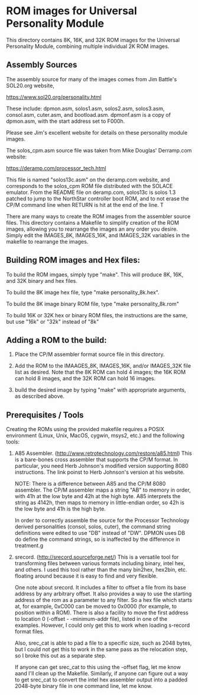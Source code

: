 # ROM images for Universal Personality Module

This directory contains 8K, 16K, and 32K ROM images for the Universal Personality Module, combining multiple individual 2K ROM images.

## Assembly Sources
The assembly source for many of the images comes from Jim Battle's SOL20.org website,

https://www.sol20.org/personality.html

These include: dpmon.asm, solos1.asm, solos2.asm, solos3.asm, consol.asm, cuter.asm, and bootload.asm.
dpmonf.asm is a copy of dpmon.asm, with the start address set to F000h.

Please see Jim's excellent website for details on these personality module
images.

The solos_cpm.asm source file was taken from Mike Douglas' Derramp.com website:

https://deramp.com/processor_tech.html

This file is named "solos13c.asm" on the deramp.com website, and corresponds to the
solos_cpm ROM file distributed with the SOLACE emulator. From the README file on
deramp.com, solos13c is solos 1.3 patched to jump to the NorthStar controller
boot ROM, and to not erase the CP/M command line when RETURN is hit at the end
of the line. T


There are many ways to create the ROM images from the assembler source files.
This directory contains a Makefile to simplify creation of the ROM images,
allowing you to rearrange the images an any order you desire. Simply edit the
IMAGES_8K, IMAGES_16K, and IMAGES_32K variables in the makefile to rearrange the
images.

## Building ROM images and Hex files:

To build the ROM imgaes, simply type "make". This will produce 8K, 16K, and 32K
binary and hex files.

To build the 8K image hex file, type "make personality_8k.hex".

To build the 8K image binary ROM file, type "make personality_8k.rom"

To build 16K or 32K hex or binary ROM files, the instructions are the same, but
use "16k" or "32k" instead of "8k"


## Adding a ROM to the build:

1. Place the CP/M assembler format source file in this directory.

1. Add the ROM to the IMAAGES_8K, IMAGES_16K, and/or IMAGES_32K file list as
   desired. Note that the 8K ROM can hold 4 images; the 16K ROM can hold 8
   images, and the 32K ROM can hold 16 images.

1. build the desired image by typing "make" with appropriate arguments, as described above.



## Prerequisites / Tools

Creating the ROMs using the provided makefile requires a POSIX environment
(Linux, Unix, MacOS, cygwin, msys2, etc.) and the following tools:

1. A85 Assembler. (http://www.retrotechnology.com/restore/a85.html) This is a
   bare-bones cross assembler that supports the CP/M format. In particular, you
   need Herb Johnson's modified version supporting 8080 instructions. The link
   poinst to Herb Johnson's version at his website.
   
   NOTE: There is a difference between A85 and the CP/M 8080 assembler. The CP/M
   assembler maps a string "AB" to memory in order, with 41h at the low byte and
   42h at the high byte. A85 interprets the string as 4142h, then maps to memory
   in little-endian order, so 42h is the low byte and 41h is the high byte.

   In order to correctly assemble the source for the Processor Technology
   derived personalities (consol, solos, cuter), the command string definitions
   were edited to use "DB" instead of "DW". DPMON uses DB do define the command
   strings, so is inaffected by the difference in treatment.g
   
1. srecord. (http://srecord.sourceforge.net/) This is a versatile tool for
   transforming files between various formats including binary, intel hex, and
   others. I used this tool rather than the many bin2hex, hex2bin, etc. floating
   around because it is easy to find and very flexible.

   One note about srecord. It includes a filter to offset a file from its base
   address by any arbitrary offset. It also provides a way to use the starting
   address of the rom as a parameter to any filter. So a hex file which starts
   at, for example, 0xC000 can be moved to 0x0000 (for example, to position
   within a ROM). There is also a facility to move the first address to location
   0 (-offset - -minimum-addr file), listed in one of the examples. However, I
   could only get this to work when loading s-record format files.

   Also, srec_cat is able to pad a file to a specific size, such as 2048 bytes,
   but I could not get this to work in the same pass as the relocation step, so
   I broke this out as a separate step.

   If anyone can get srec_cat to this using the -offset flag, let me know aand
   I'll clean up the Makefile. Similarly, if anyone can figure out a way to get
   srec_cat to convert the intel hex assembler output into a padded 2048-byte
   binary file in one command line, let me know.
